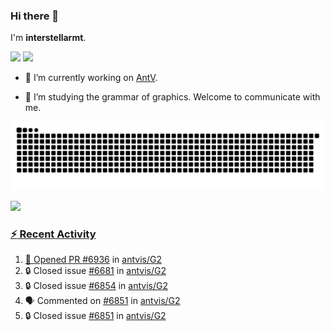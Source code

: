 ### Hi there 👋

I'm **interstellarmt**.

[![](https://img.shields.io/endpoint?url=https://awards.antv.vision/interstellarmt-g2-contributor.json)](https://github.com/antvis/g2)
[![](https://img.shields.io/endpoint?url=https://awards.antv.vision/interstellarmt-gpt-vis-contributor.json)](https://github.com/antvis/gpt-vis)

- 🔭 I’m currently working on [AntV](https://github.com/antvis).

- 📖 I’m studying the grammar of graphics. Welcome to communicate with me.

![](https://raw.githubusercontent.com/interstellarmt/interstellarmt/refs/heads/output/github-contribution-grid-snake.svg)
<div>
  <a href="https://github.com/interstellarmt">
  <img height="180em" src="https://github-readme-stats-eight-theta.vercel.app/api?username=interstellarmt&show_icons=true&include_all_commits=true&count_private=true&theme=tokyonight"/>
</div>
    
### :zap: Recent Activity

<!--START_SECTION:activity-->
1. 💪 Opened PR [#6936](https://github.com/antvis/G2/pull/6936) in [antvis/G2](https://github.com/antvis/G2)
2. 🔒 Closed issue [#6681](https://github.com/antvis/G2/issues/6681) in [antvis/G2](https://github.com/antvis/G2)
3. 🔒 Closed issue [#6854](https://github.com/antvis/G2/issues/6854) in [antvis/G2](https://github.com/antvis/G2)
4. 🗣 Commented on [#6851](https://github.com/antvis/G2/issues/6851#issuecomment-2911799220) in [antvis/G2](https://github.com/antvis/G2)
5. 🔒 Closed issue [#6851](https://github.com/antvis/G2/issues/6851) in [antvis/G2](https://github.com/antvis/G2)
<!--END_SECTION:activity-->

